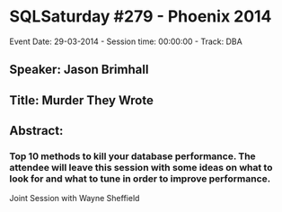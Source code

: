 # SQLSaturday #279 - Phoenix 2014
Event Date: 29-03-2014 - Session time: 00:00:00 - Track: DBA
## Speaker: Jason Brimhall
## Title: Murder They Wrote
## Abstract:
### Top 10 methods to kill your database performance.  The attendee will leave this session with some ideas on what to look for and what to tune in order to improve performance.

Joint Session with Wayne Sheffield
